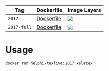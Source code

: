 Tag | Dockerfile | Image Layers
----|------------|-------------
`2017` | [Dockerfile](https://github.com/helphi/Dockerfile-texlive/blob/master/2017/Dockerfile) | [![](https://images.microbadger.com/badges/image/helphi/texlive:2017.svg)](https://microbadger.com/images/helphi/texlive:2017 "Get your own image badge on microbadger.com")
`2017-full` | [Dockerfile](https://github.com/helphi/Dockerfile-texlive/blob/master/2017-full/Dockerfile) | [![](https://images.microbadger.com/badges/image/helphi/texlive:2017-full.svg)](https://microbadger.com/images/helphi/texlive:2017-full "Get your own image badge on microbadger.com")

# Usage

```sh
docker run helphi/texlive:2017 xelatex
```
